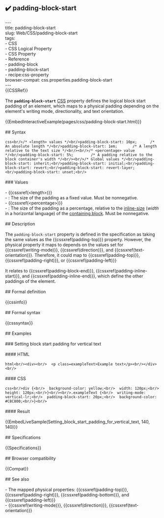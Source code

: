 ## ✔️ padding-block-start 
 ---<br/>title: padding-block-start<br/>slug: Web/CSS/padding-block-start<br/>tags:<br/>  - CSS<br/>  - CSS Logical Property<br/>  - CSS Property<br/>  - Reference<br/>  - padding-block<br/>  - padding-block-start<br/>  - recipe:css-property<br/>browser-compat: css.properties.padding-block-start<br/>---<br/>{{CSSRef}}<br/><br/>The **`padding-block-start`** [CSS](/en-US/docs/Web/CSS) property defines the logical block start padding of an element, which maps to a physical padding depending on the element's writing mode, directionality, and text orientation.<br/><br/>{{EmbedInteractiveExample(pages/css/padding-block-start.html)}}<br/><br/>## Syntax<br/><br/>```css<br/>/* <length> values */<br/>padding-block-start: 10px;      /* An absolute length */<br/>padding-block-start: 1em;       /* A length relative to the text size */<br/><br/>/* <percentage> value */<br/>padding-block-start: 5%;        /* A padding relative to the block container's width */<br/><br/>/* Global values */<br/>padding-block-start: inherit;<br/>padding-block-start: initial;<br/>padding-block-start: revert;<br/>padding-block-start: revert-layer;<br/>padding-block-start: unset;<br/>```<br/><br/>### Values<br/><br/>- {{cssxref(&lt;length&gt;)}}<br/>  - : The size of the padding as a fixed value. Must be nonnegative.<br/>- {{cssxref(&lt;percentage&gt;)}}<br/>  - : The size of the padding as a percentage, relative to the [inline-size](/en-US/docs/Web/CSS/CSS_Flow_Layout/Block_and_Inline_Layout_in_Normal_Flow) (_width_ in a horizontal language) of the [containing block](/en-US/docs/Web/CSS/Containing_block). Must be nonnegative.<br/><br/>## Description<br/><br/>The `padding-block-start` property is defined in the specification as taking the same values as the {{cssxref(padding-top)}} property. However, the physical property it maps to depends on the values set for {{cssxref(writing-mode)}}, {{cssxref(direction)}}, and {{cssxref(text-orientation)}}. Therefore, it could map to {{cssxref(padding-top)}}, {{cssxref(padding-right)}}, or {{cssxref(padding-left)}}<br/><br/>It relates to {{cssxref(padding-block-end)}}, {{cssxref(padding-inline-start)}}, and {{cssxref(padding-inline-end)}}, which define the other paddings of the element.<br/><br/>## Formal definition<br/><br/>{{cssinfo}}<br/><br/>## Formal syntax<br/><br/>{{csssyntax}}<br/><br/>## Examples<br/><br/>### Setting block start padding for vertical text<br/><br/>#### HTML<br/><br/>```html<br/><div><br/>  <p class=exampleText>Example text</p><br/></div><br/>```<br/><br/>#### CSS<br/><br/>```css<br/>div {<br/>  background-color: yellow;<br/>  width: 120px;<br/>  height: 120px;<br/>}<br/><br/>.exampleText {<br/>  writing-mode: vertical-lr;<br/>  padding-block-start: 20px;<br/>  background-color: #C8C800;<br/>}<br/>```<br/><br/>#### Result<br/><br/>{{EmbedLiveSample(Setting_block_start_padding_for_vertical_text, 140, 140)}}<br/><br/>## Specifications<br/><br/>{{Specifications}}<br/><br/>## Browser compatibility<br/><br/>{{Compat}}<br/><br/>## See also<br/><br/>- The mapped physical properties: {{cssxref(padding-top)}}, {{cssxref(padding-right)}}, {{cssxref(padding-bottom)}}, and {{cssxref(padding-left)}}<br/>- {{cssxref(writing-mode)}}, {{cssxref(direction)}}, {{cssxref(text-orientation)}}<br/>